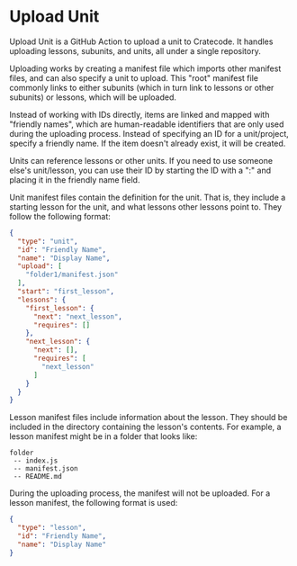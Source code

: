 # Upload Unit
Upload Unit is a GitHub Action to upload a unit to Cratecode. It handles uploading lessons, subunits, and units, all under a single repository.

Uploading works by creating a manifest file which imports other manifest files, and can also specify a unit to upload. This "root" manifest file commonly links to either subunits (which in turn link to lessons or other subunits) or lessons, which will be uploaded.

Instead of working with IDs directly, items are linked and mapped with "friendly names", which are human-readable identifiers that are only used during the uploading process. Instead of specifying an ID for a unit/project, specify a friendly name. If the item doesn't already exist, it will be created.

Units can reference lessons or other units. If you need to use someone else's unit/lesson, you can use their ID by starting the ID with a ":" and placing it in the friendly name field.

Unit manifest files contain the definition for the unit. That is, they include a starting lesson for the unit, and what lessons other lessons point to. They follow the following format:
```json
{
  "type": "unit",
  "id": "Friendly Name",
  "name": "Display Name",
  "upload": [
    "folder1/manifest.json"
  ],
  "start": "first_lesson",
  "lessons": {
    "first_lesson": {
      "next": "next_lesson",
      "requires": []
    },
    "next_lesson": {
      "next": [],
      "requires": [
        "next_lesson"
      ]
    }
  }
}
```

Lesson manifest files include information about the lesson. They should be included in the directory containing the lesson's contents. For example, a lesson manifest might be in a folder that looks like:
```
folder
 -- index.js
 -- manifest.json
 -- README.md
```
During the uploading process, the manifest will not be uploaded. For a lesson manifest, the following format is used:
```json
{
  "type": "lesson",
  "id": "Friendly Name",
  "name": "Display Name"
}
```
